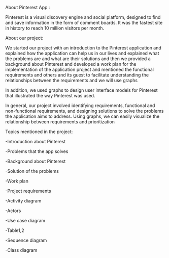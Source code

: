 About Pinterest App :

Pinterest is a visual discovery engine and social platform, designed to find and save information in the form of comment boards. It was the fastest site in history to reach 10 million visitors per month.

About our project:

We started our project with an introduction to the Pinterest application and explained how the application can help us in our lives and explained what the problems are and what are their solutions and then we provided a background about Pinterest and developed a work plan for the implementation of the application project and mentioned the functional requirements and others and its guest to facilitate understanding the relationships between the requirements and we will use graphs 


In addition, we used graphs to design user interface models for Pinterest that illustrated the way Pinterest was used. 

In general, our project involved identifying requirements, functional and non-functional requirements, and designing solutions to solve the problems the application aims to address. Using graphs, we can easily visualize the relationship between requirements and prioritization 



Topics mentioned in the project:

-Introduction about Pinterest

-Problems that the app solves

-Background about Pinterest

-Solution of the problems

-Work plan

-Project requirements

-Activity diagram

-Actors

-Use case diagram
      
-Table1,2

-Sequence diagram

-Class diagram
